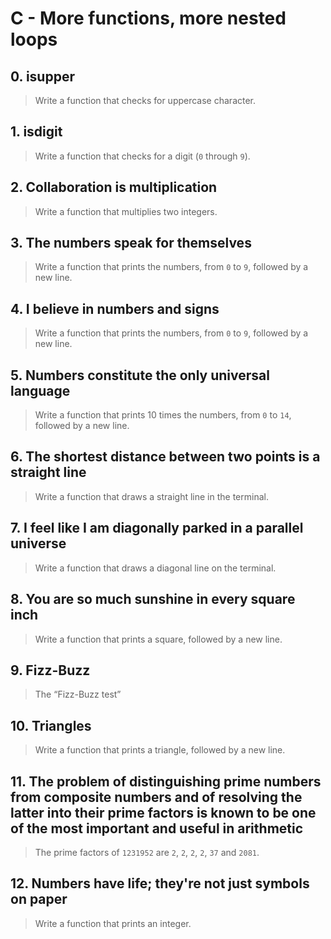 # C - More functions, more nested loops

## 0. isupper
> Write a function that checks for uppercase character.

## 1. isdigit
> Write a function that checks for a digit (`0` through `9`).

## 2. Collaboration is multiplication
> Write a function that multiplies two integers.

## 3. The numbers speak for themselves
> Write a function that prints the numbers, from `0` to `9`, followed by a new line.

## 4. I believe in numbers and signs
> Write a function that prints the numbers, from `0` to `9`, followed by a new line.

## 5. Numbers constitute the only universal language
> Write a function that prints 10 times the numbers, from `0` to `14`, followed by a new line.

## 6. The shortest distance between two points is a straight line
> Write a function that draws a straight line in the terminal.

## 7. I feel like I am diagonally parked in a parallel universe
> Write a function that draws a diagonal line on the terminal.

## 8. You are so much sunshine in every square inch
> Write a function that prints a square, followed by a new line.

## 9. Fizz-Buzz
> The “Fizz-Buzz test”

## 10. Triangles
> Write a function that prints a triangle, followed by a new line.

## 11. The problem of distinguishing prime numbers from composite numbers and of resolving the latter into their prime factors is known to be one of the most important and useful in arithmetic
> The prime factors of `1231952` are `2`, `2`, `2`, `2`, `37` and `2081`.

## 12. Numbers have life; they're not just symbols on paper
> Write a function that prints an integer.
